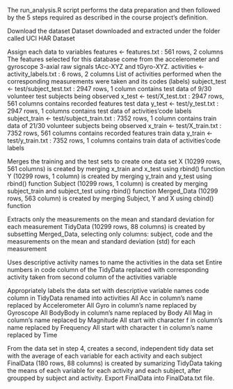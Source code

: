 The run_analysis.R script performs the data preparation and then followed by the 5 steps required as described in the course project’s definition.

Download the dataset Dataset downloaded and extracted under the folder called UCI HAR Dataset

Assign each data to variables features <- features.txt : 561 rows, 2 columns The features selected for this database come from the accelerometer and gyroscope 3-axial raw signals tAcc-XYZ and tGyro-XYZ. activities <- activity_labels.txt : 6 rows, 2 columns List of activities performed when the corresponding measurements were taken and its codes (labels) subject_test <- test/subject_test.txt : 2947 rows, 1 column contains test data of 9/30 volunteer test subjects being observed x_test <- test/X_test.txt : 2947 rows, 561 columns contains recorded features test data y_test <- test/y_test.txt : 2947 rows, 1 columns contains test data of activities’code labels subject_train <- test/subject_train.txt : 7352 rows, 1 column contains train data of 21/30 volunteer subjects being observed x_train <- test/X_train.txt : 7352 rows, 561 columns contains recorded features train data y_train <- test/y_train.txt : 7352 rows, 1 columns contains train data of activities’code labels

Merges the training and the test sets to create one data set X (10299 rows, 561 columns) is created by merging x_train and x_test using rbind() function Y (10299 rows, 1 column) is created by merging y_train and y_test using rbind() function Subject (10299 rows, 1 column) is created by merging subject_train and subject_test using rbind() function Merged_Data (10299 rows, 563 column) is created by merging Subject, Y and X using cbind() function

Extracts only the measurements on the mean and standard deviation for each measurement TidyData (10299 rows, 88 columns) is created by subsetting Merged_Data, selecting only columns: subject, code and the measurements on the mean and standard deviation (std) for each measurement

Uses descriptive activity names to name the activities in the data set Entire numbers in code column of the TidyData replaced with corresponding activity taken from second column of the activities variable

Appropriately labels the data set with descriptive variable names code column in TidyData renamed into activities All Acc in column’s name replaced by Accelerometer All Gyro in column’s name replaced by Gyroscope All BodyBody in column’s name replaced by Body All Mag in column’s name replaced by Magnitude All start with character f in column’s name replaced by Frequency All start with character t in column’s name replaced by Time

From the data set in step 4, creates a second, independent tidy data set with the average of each variable for each activity and each subject FinalData (180 rows, 88 columns) is created by sumarizing TidyData taking the means of each variable for each activity and each subject, after groupped by subject and activity. Export FinalData into FinalData.txt file.